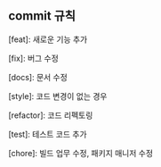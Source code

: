 ## commit 규칙 

[feat]: 새로운 기능 추가

[fix]: 버그 수정

[docs]: 문서 수정

[style]: 코드 변경이 없는 경우

[refactor]: 코드 리펙토링

[test]: 테스트 코드 추가

[chore]: 빌드 업무 수정, 패키지 매니저 수정
